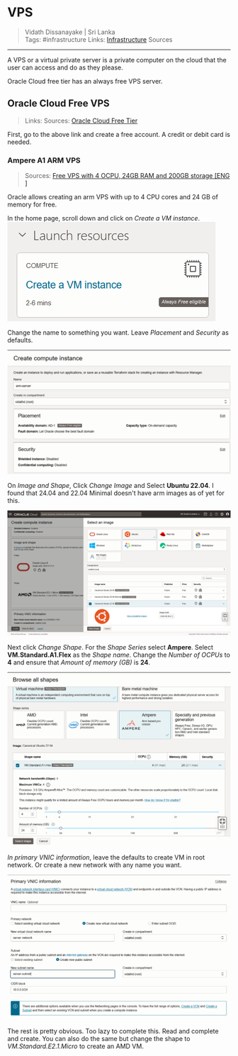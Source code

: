 # VPS

> Vidath Dissanayake | Sri Lanka  
> Tags: #infrastructure
> Links: [Infrastructure](Infrastructure.md)
> Sources

---

A VPS or a virtual private server is a private computer on the cloud that the user can access and do as they please.

Oracle Cloud free tier has an always free VPS server. 

## Oracle Cloud Free VPS

> Links:
> Sources: [Oracle Cloud Free Tier](https://www.oracle.com/cloud/free) 

First, go to the above link and create a free account. A credit or debit card is needed.

### Ampere A1 ARM VPS

> Sources: [Free VPS with 4 OCPU, 24GB RAM and 200GB storage [ENG ]](http://blog.tomaszdunia.pl/oracle-free-tier-eng/)

Oracle allows creating an arm VPS with up to 4 CPU cores and 24 GB of memory for free.

In the home page, scroll down and click on *Create a VM instance*.
![Create a VM instance](assets/images/Create%20a%20VM%20instance.png)

Change the name to something you want. Leave *Placement* and *Security* as defaults.

![VM Config ARM 1](assets/images/VM%20Config%20ARM%201.png)

On *Image and Shape*, Click *Change Image* and Select **Ubuntu 22.04**. I found that 24.04 and 22.04 Minimal doesn't have arm images as of yet for this.

![Select Ubuntu 22.04](assets/images/Select%20Ubuntu%2022.04.png)

Next click *Change Shape*. For the *Shape Series* select **Ampere**. Select **VM.Standard.A1.Flex** as the *Shape name*. Change the *Number of OCPUs* to **4** and ensure that *Amount of memory (GB)* is **24**. 

![Select Shape](assets/images/Select%20Shape.png)

*In primary VNIC information*, leave the defaults to create VM in root network. Or create a new network with any name you want.

![Primary VNIC information](assets/images/Primary%20VNIC%20information.png)

The rest is pretty obvious. Too lazy to complete this. Read and complete and create. You can also do the same but change the shape to *VM.Standard.E2.1.Micro* to create an AMD VM.